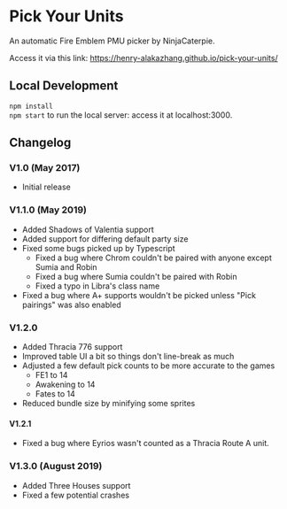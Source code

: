 # Pick Your Units

An automatic Fire Emblem PMU picker by NinjaCaterpie.

Access it via this link:
https://henry-alakazhang.github.io/pick-your-units/

## Local Development

`npm install`  
`npm start` to run the local server: access it at localhost:3000.

## Changelog

### V1.0 (May 2017)

- Initial release

### V1.1.0 (May 2019)

- Added Shadows of Valentia support
- Added support for differing default party size
- Fixed some bugs picked up by Typescript
  - Fixed a bug where Chrom couldn't be paired with anyone except Sumia and Robin
  - Fixed a bug where Sumia couldn't be paired with Robin
  - Fixed a typo in Libra's class name
- Fixed a bug where A+ supports wouldn't be picked unless "Pick pairings" was also enabled

### V1.2.0

- Added Thracia 776 support
- Improved table UI a bit so things don't line-break as much
- Adjusted a few default pick counts to be more accurate to the games
  - FE1 to 14
  - Awakening to 14
  - Fates to 14
- Reduced bundle size by minifying some sprites

#### V1.2.1

- Fixed a bug where Eyrios wasn't counted as a Thracia Route A unit.

### V1.3.0 (August 2019)

- Added Three Houses support
- Fixed a few potential crashes
